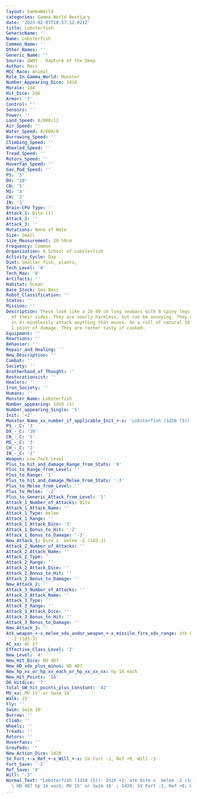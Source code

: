 ```yaml
---
layout: GammaWorld
categories: Gamma World Bestiary
date: '2023-02-07T18:57:12.021Z'
title: Lobsterfish
GenericName: ''
Name: Lobsterfish
Common_Name: ''
Other_Names: ''
Generic_Name: ''
Source: GW05 - Rapture of the Deep
Author: Mars
MCC Race: Animal
Role_In_Gamma_World: Monster
Number_Appearing_Dice: 1d10
Morale: 1d4
Hit_Dice: 2d6
Armor: '7'
Control: ''
Sensors: ''
Power: ''
Land_Speed: 8/800/12
Air_Speed: ''
Water_Speed: 8/600/8
Burrowing_Speed: ''
Climbing_Speed: ''
Wheeled_Speed: ''
Tread_Speed: ''
Rotors_Speed: ''
Hoverfan_Speed: ''
Gav_Pod_Speed: ''
PS: '3'
DX: '10'
CN: '5'
MS: '3'
CH: '2'
IN: '1'
Brain-CPU Type: ''
Attack_1: Bite (1)
Attack_2: ''
Attack_3: ''
Mutations: None of Note
Size: Small
Size_Measurement: 20-50cm
Frequency: Common
Organization: A School of Lobsterfish
Activity_Cycle: Day
Diet: Smaller fish, plants,
Tech_Level: '0'
Tech_Max: '0'
Artifacts: ''
Habitat: Ocean
Base_Stock: Sea Bass
Robot_Classification: ''
Status: ''
Mission: ''
Description: These look like a 20-50 cm long seabass with 8 spiny legs sticking out
  of their sides. They are nearly harmless, but can be annoying. They sometimes (1
  in 4) mindlessly attack anything that moves. On a roll of natural 20 they score
  1 point of damage. They are rather tasty if cooked.
Equipment: ''
Reactions: ''
Behavior: ''
Repair_and_Healing: ''
New_Description: ''
Combat: ''
Society: ''
Brotherhood_of_Thought: ''
Restorationsist: ''
Healers: ''
Iron_Society: ''
Humans: ''
Monster_Name: Lobsterfish
Number_appearing: 1d10 (5)
Number_appearing_Single: '5'
Init: '+2'
Monster_Name_xx_number_if_applicable_Init_+-x: 'Lobsterfish (1d10 (5)): Init +2'
PS_-_C: '3'
DX_-_C: '10'
CN_-_C: '5'
MS_-_C: '3'
CH_-_C: '2'
IN_-_C: '1'
Weapon: Low Tech Level
Plus_to_hit_and_damage_Range_from_Stats: '0'
Plus_to_Range_from_Level: ''
Plus_to_Range: '1'
Plus_to_hit_and_damage_Melee_From_Stats: '-3'
Plus_to_Melee_from_Level: ''
Plus_to_Melee: '-2'
Plus_to_Generic_Attack_from_Level: '1'
Attack_1_Number_of_Attacks: Bite
Attack_1_Attack_Name: ''
Attack_1_Type: melee
Attack_1_Range: ''
Attack_1_Attack_Dice: '3'
Attack_1_Bonus_to_Hit: '-2'
Attack_1_Bonus_to_Damage: '-3'
New_Attack_1: Bite x  melee -2 (1d3-3)
Attack_2_Number_of_Attacks: ''
Attack_2_Attack_Name: ''
Attack_2_Type: ''
Attack_2_Range: ''
Attack_2_Attack_Dice: ''
Attack_2_Bonus_to_Hit: ''
Attack_2_Bonus_to_Damage: ''
New_Attack_2: ''
Attack_3_Number_of_Attacks: ''
Attack_3_Attack_Name: ''
Attack_3_Type: ''
Attack_3_Range: ''
Attack_3_Attack_Dice: ''
Attack_3_Bonus_to_Hit: ''
Attack_3_Bonus_to_Damage: ''
New_Attack_3: ''
Atk_weapon_+-x_melee_xdx_andor_weapon_+-x_missile_fire_xdx_range: atk bite x  melee
  -2 (1d3-3)
AC_xx: AC 17
Effective_Class_Level: '2'
New_Level: '4'
New_Hit_Dice: HD 4D7
New_HD_xdx_plus_minus: HD 4D7
New_hp_xx_or_hp_xx_each_or_hp_xx_xx_xx: hp 16 each
New_Hit_Points: '16'
D6_Hitdice: '7'
Total_GW_hit_points_plus_Constant: '42'
MV_xx: MV 15' or Swim 10'
Walk: 15'
Fly: ''
Swim: Swim 10'
Burrow: ''
Climb: ''
Wheels: ''
Treads: ''
Rotors: ''
Hoverfans: ''
GravPods: ''
New_Action_Dice: 1d20
SV_Fort_+-x_Ref_+-x_Will_+-x: SV Fort -2, Ref +0, Will -3
Fort_Save: '-2'
Ref_Save: '0'
Will: '-3'
Normal_Text: "Lobsterfish (1d10 (5)): Init +2; atk bite x  melee -2 (1d3-3); AC 17;\
  \ HD 4D7 hp 16 each; MV 15' or Swim 10' ; 1d20; SV Fort -2, Ref +0, Will -3"
...
```

